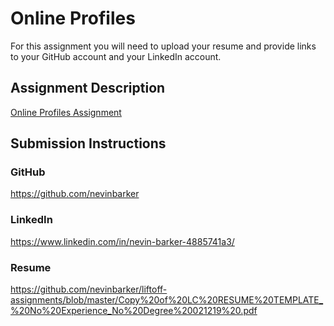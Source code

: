 # Online Profiles
For this assignment you will need to upload your resume and provide links to your GitHub account and your LinkedIn account.

## Assignment Description
[Online Profiles Assignment](https://education.launchcode.org/liftoff/modules/assignments/online-profiles)

## Submission Instructions
 
### GitHub
https://github.com/nevinbarker
 
### LinkedIn
https://www.linkedin.com/in/nevin-barker-4885741a3/

### Resume
https://github.com/nevinbarker/liftoff-assignments/blob/master/Copy%20of%20LC%20RESUME%20TEMPLATE_%20No%20Experience_No%20Degree%20021219%20.pdf
